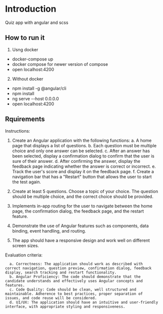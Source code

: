 # Introduction

Quiz app with angular and scss

## How to run it

1. Usng docker

- docker-compose up
- docker compose for newer version of compose
- open localhost:4200

2. Without docker

- npm install -g @angular/cli
- npm install
- ng serve --host 0.0.0.0
- open localhost:4200

## Rquirements

Instructions:

1. Create an Angular application with the following functions:
   a. A home page that displays a list of questions.
   b. Each question must be multiple choice and only one answer can be selected.
   c. After an answer has been selected, display a confirmation dialog to confirm that the user is sure of their answer.
   d. After confirming the answer, display the feedback page indicating whether the answer is correct or incorrect.
   e. Track the user's score and display it on the feedback page.
   f. Create a navigation bar that has a "Restart" button that allows the user to start the test again.

2. Create at least 5 questions. Choose a topic of your choice. The question should be multiple choice, and the correct choice should be provided.

3. Implements in-app routing for the user to navigate between the home page, the confirmation dialog, the feedback page, and the restart feature.

4. Demonstrate the use of Angular features such as components, data binding, event handling, and routing.

5. The app should have a responsive design and work well on different screen sizes.

Evaluation criteria:

      a. Correctness: The application should work as described with correct navigation, question preview, confirmation dialog, feedback display, search tracking and restart functionality.
      b. Angular Proficiency: The code should demonstrate that the candidate understands and effectively uses Angular concepts and features.
      c. Code Quality: Code should be clean, well structured and maintainable. Adherence to best practices, proper separation of issues, and code reuse will be considered.
      d. UI/UX: The application should have an intuitive and user-friendly interface, with appropriate styling and responsiveness.
